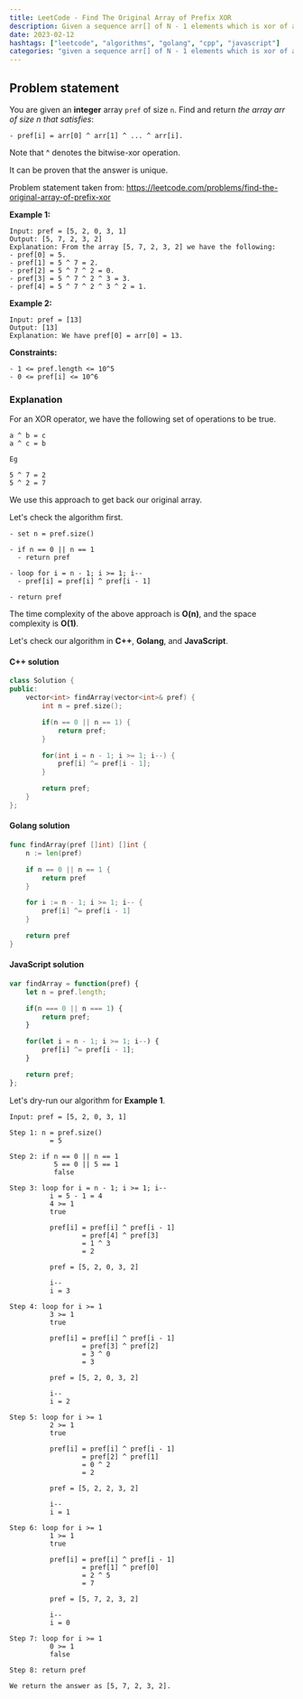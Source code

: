 ```yaml
---
title: LeetCode - Find The Original Array of Prefix XOR
description: Given a sequence arr[] of N - 1 elements which is xor of all adjacent pairs in an array, the task is to find that original array from the arr[].
date: 2023-02-12
hashtags: ["leetcode", "algorithms", "golang", "cpp", "javascript"]
categories: "given a sequence arr[] of N - 1 elements which is xor of all adjacent pairs in an array, the task is to find that original array from the arr[], c++, golang, javascript"
---
```


## Problem statement

You are given an **integer** array `pref` of size `n`. Find and return *the array arr of size n that satisfies*:

```
- pref[i] = arr[0] ^ arr[1] ^ ... ^ arr[i].
```

Note that ^ denotes the bitwise-xor operation.

It can be proven that the answer is unique.

Problem statement taken from: <a href='https://leetcode.com/problems/find-the-original-array-of-prefix-xor' target='_blank'>https://leetcode.com/problems/find-the-original-array-of-prefix-xor</a>

**Example 1:**

```
Input: pref = [5, 2, 0, 3, 1]
Output: [5, 7, 2, 3, 2]
Explanation: From the array [5, 7, 2, 3, 2] we have the following:
- pref[0] = 5.
- pref[1] = 5 ^ 7 = 2.
- pref[2] = 5 ^ 7 ^ 2 = 0.
- pref[3] = 5 ^ 7 ^ 2 ^ 3 = 3.
- pref[4] = 5 ^ 7 ^ 2 ^ 3 ^ 2 = 1.
```

**Example 2:**

```
Input: pref = [13]
Output: [13]
Explanation: We have pref[0] = arr[0] = 13.
```

**Constraints:**

```
- 1 <= pref.length <= 10^5
- 0 <= pref[i] <= 10^6
```

### Explanation

For an XOR operator, we have the following set of operations to be true.

```
a ^ b = c
a ^ c = b

Eg

5 ^ 7 = 2
5 ^ 2 = 7
```

We use this approach to get back our original array.

Let's check the algorithm first.

```
- set n = pref.size()

- if n == 0 || n == 1
  - return pref

- loop for i = n - 1; i >= 1; i--
  - pref[i] = pref[i] ^ pref[i - 1]

- return pref
```

The time complexity of the above approach is **O(n)**, and the space complexity is **O(1)**.

Let's check our algorithm in **C++**, **Golang**, and **JavaScript**.

#### C++ solution

```cpp
class Solution {
public:
    vector<int> findArray(vector<int>& pref) {
        int n = pref.size();

        if(n == 0 || n == 1) {
            return pref;
        }

        for(int i = n - 1; i >= 1; i--) {
            pref[i] ^= pref[i - 1];
        }

        return pref;
    }
};
```

#### Golang solution

```go
func findArray(pref []int) []int {
    n := len(pref)

    if n == 0 || n == 1 {
        return pref
    }

    for i := n - 1; i >= 1; i-- {
        pref[i] ^= pref[i - 1]
    }

    return pref
}
```

#### JavaScript solution

```javascript
var findArray = function(pref) {
    let n = pref.length;

    if(n === 0 || n === 1) {
        return pref;
    }

    for(let i = n - 1; i >= 1; i--) {
        pref[i] ^= pref[i - 1];
    }

    return pref;
};
```

Let's dry-run our algorithm for **Example 1**.

```
Input: pref = [5, 2, 0, 3, 1]

Step 1: n = pref.size()
          = 5

Step 2: if n == 0 || n == 1
           5 == 0 || 5 == 1
           false

Step 3: loop for i = n - 1; i >= 1; i--
          i = 5 - 1 = 4
          4 >= 1
          true

          pref[i] = pref[i] ^ pref[i - 1]
                  = pref[4] ^ pref[3]
                  = 1 ^ 3
                  = 2

          pref = [5, 2, 0, 3, 2]

          i--
          i = 3

Step 4: loop for i >= 1
          3 >= 1
          true

          pref[i] = pref[i] ^ pref[i - 1]
                  = pref[3] ^ pref[2]
                  = 3 ^ 0
                  = 3

          pref = [5, 2, 0, 3, 2]

          i--
          i = 2

Step 5: loop for i >= 1
          2 >= 1
          true

          pref[i] = pref[i] ^ pref[i - 1]
                  = pref[2] ^ pref[1]
                  = 0 ^ 2
                  = 2

          pref = [5, 2, 2, 3, 2]

          i--
          i = 1

Step 6: loop for i >= 1
          1 >= 1
          true

          pref[i] = pref[i] ^ pref[i - 1]
                  = pref[1] ^ pref[0]
                  = 2 ^ 5
                  = 7

          pref = [5, 7, 2, 3, 2]

          i--
          i = 0

Step 7: loop for i >= 1
          0 >= 1
          false

Step 8: return pref

We return the answer as [5, 7, 2, 3, 2].
```
